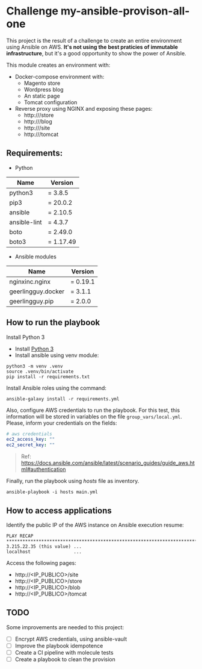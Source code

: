 # Challenge my-ansible-provison-all-one
This project is the result of a challenge to create an entire environment using Ansible on AWS. **It's not using the best praticies of immutable infrastructure**, but it's a good opportunity to show the power of Ansible.

This module creates an environment with:

- Docker-compose environment with:
  - Magento store
  - Wordpress blog
  - An static page
  - Tomcat configuration
- Reverse proxy using NGINX and exposing these pages:
  - http://<ip-address>/store
  - http://<ip-address>/blog
  - http://<ip-address>/site
  - http://<ip-address>/tomcat


## Requirements:

- Python
  
| Name | Version |
|------|---------|
| python3 | = 3.8.5 |
| pip3 | = 20.0.2 |
| ansible | = 2.10.5 |
| ansible-lint | = 4.3.7 |
| boto | = 2.49.0 |
| boto3 | = 1.17.49 |

- Ansible modules

| Name | Version |
|------|---------|
| nginxinc.nginx | = 0.19.1 |
| geerlingguy.docker | = 3.1.1 |
| geerlingguy.pip | = 2.0.0 |


## How to run the playbook

Install Python 3

 - Install [Python 3](https://www.python.org/downloads/)
 - Install ansible using venv module:

```
python3 -m venv .venv
source .venv/bin/activate
pip install -r requirements.txt
```

Install Ansible roles using the command:

```
ansible-galaxy install -r requirements.yml
```

Also, configure AWS credentials to run the playbook. For this test, this information will be stored in variables on the file `group_vars/local.yml`. Please, inform your credentials on the fields:

```yml
# aws credentials
ec2_access_key: ""
ec2_secret_key: ""
```

> Ref: https://docs.ansible.com/ansible/latest/scenario_guides/guide_aws.html#authentication


Finally, run the playbook using _hosts_ file as inventory.

```
ansible-playbook -i hosts main.yml
```

## How to access applications

Identify the public IP of the AWS instance on Ansible execution resume:

```
PLAY RECAP *******************************************************************************************************
3.215.22.35 (this value) ...
localhost                ...
```

Access the following pages:
- http://<IP_PUBLICO>/site
- http://<IP_PUBLICO>/store
- http://<IP_PUBLICO>/blob
- http://<IP_PUBLICO>/tomcat

## TODO

Some improvements are needed to this project:
- [ ] Encrypt AWS credentials, using ansible-vault
- [ ] Improve the playbook idempotence
- [ ] Create a CI pipeline with molecule tests
- [ ] Create a playbook to clean the provision

